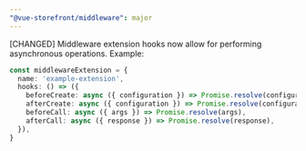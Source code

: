 ```yaml
---
"@vue-storefront/middleware": major
---
```


[CHANGED] Middleware extension hooks now allow for performing asynchronous operations. Example:

```ts
const middlewareExtension = {
  name: 'example-extension',
  hooks: () => ({
    beforeCreate: async ({ configuration }) => Promise.resolve(configuration),
    afterCreate: async ({ configuration }) => Promise.resolve(configuration),
    beforeCall: async ({ args }) => Promise.resolve(args),
    afterCall: async ({ response }) => Promise.resolve(response),
  }),
}
```
